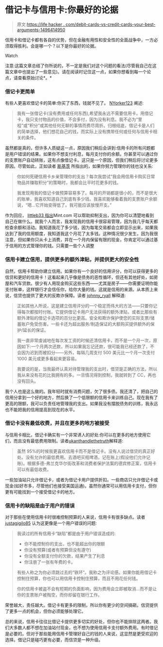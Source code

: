 # 借记卡与信用卡:你最好的论据

> 原文:[https://life hacker . com/debit-cards-vs-credit-cards-your-best-arguments-1496414950](https://lifehacker.com/debit-cards-vs-credit-cards-your-best-arguments-1496414950)

信用卡和借记卡都有各自的优势，但在金融有用性和安全性的全面战争中，一方必须取得胜利。会是哪一个？以下是你最好的论据。

Watch

注意:这篇文章总结了你所说的，不一定是我们对这个问题的看法(尽管我自己在这篇文章中也提出了一些意见)。请在阅读时记住这一点，如果你想看到每一个论点，请查看原始讨论*。*

### 借记卡更简单

有些人更喜欢借记卡的简单:你买了东西，钱就不见了。 [NYorker123](http://nyorker123.kinja.com/) 阐述:

> 我有一张借记卡(没有费用或任何东西),希望我永远不需要信用卡。用借记卡，我只支付物品的价值，不会多付，因为没有利息。我不必为“里程”或“积分”或其他任何无聊的事情而费尽周折。归根结底，借记卡是人们的简单选择，他们想花自己的钱，而实际上没有携带任何或任何与信用卡相关的条件。

虽然都是真的，但许多人质疑这一点，原因我们稍后会讲到:信用卡的所有问题都是用户错误的结果。如果你不想支付利息，每月支付你的余额。你甚至可以通过你的支票账户自动转账，这有点像借记卡。这只是一个原因，但我们稍后将讨论更多原因。尽管如此，正如读者 [斯基茨](http://skitz.kinja.com/) 所指出的，如果你努力管理你的钱也没关系:

> 你如何死硬信用卡乡亲管理你的支出？每次我尝试“我会用信用卡购买日常物品并赚取积分”的策略时，我都会比平时花更多的钱。
> 
> 我发现用我的借记卡做预算容易多了。每月的开销都是很小的，而不是很大的账单，我喜欢知道自己到底有多少钱。我喜欢能够看着我的支票账户余额说，“嗯...它开始变得低了。我可能应该放慢开支。”

作为回应， [littleb33 指出](https://lifehacker.com/1493562812)Mint.com 可以帮助抑制支出，因为你可以清楚地看到自己在做什么。就我个人而言，我发现我的信用卡很容易管理，因为我几乎每天都检查余额和活动。我知道我花了多少钱，因为每笔交易都会立即显示出来，如果我达到了我的信用额度，我知道我这个月花了太多钱。这种情况很少发生，因为我很注意，但如果你只从卡上消费，并在一个月内保留有限的现金，你肯定可以通过基于信用的方式管理你的钱。只需要一些个人调整

### 信用卡建立信用，提供更多的额外津贴，并提供更大的安全性

自然，信用卡帮助你建立信用。如果你有一个良好的信用评分，你可以获得更多的信贷和更好的信用卡！这看起来几乎像是债务的恶性循环，但还有其他好处，如房屋和汽车贷款。很少有人用现金购买这些东西——尤其是房子——你需要证明你能支付账单，这样银行才会信任你，给你大量的钱。这就是信用的来源。从本质上来说，信贷也提供了更大的反欺诈保障。读者 [johnny_ryall](http://johnny_ryall.kinja.com/) 解释道:

> 正如其他人所说，这是建立信用评分的一个稳定而伟大的方法——只要你记得每次都按时付账。它提供借记卡用户无法获得的额外津贴，或者比那些有额外津贴的借记卡选项的百分比更高。安全和欺诈保护使您的实际支票/储蓄账户免受伤害。一些卡还为超出服务/制造保证的大额购买提供额外的保护/延长的保证。
> 
> 我一直非常虔诚地在每次发工资的时候还清信用卡，而不是一个月一次，原因如下:一个月两次还款，所以如果我忘记还款，很可能我已经还款了，不会因为迟到而被扣分——另外，每隔几周支付 500 美元比一个月一次支付 1000 美元或更多看起来更容易。
> 
> 我要说的是，当我最终认真对待管理我的支出时，借贷是正确的方法，所以我从来没有花的比我拥有的多。一旦情况得到控制，我就转到了 CC，再也没有回头。

我个人也是这么做的。我年轻时就有消费问题，欠了很多债。我还清了，把自己的信用分拿到一个好的地方，然后换了一个低限额的信用卡来训练自己。现在我有了更高的限额，我可以负责任地管理我的支出。如果我没有摆脱债务的训练，我永远也不能把我的信用提高到现在的水平。

### 借记卡没有最低收费，并且在更多的地方被接受

与信用卡相比，借记卡确实有一个非常诱人的好处:你可以在更多的地方使用它们，而且没有最低费用限制。读者[ukanthandlethetruth](http://ukanthandlethetruth.kinja.com/)解释道:

> 虽然 95%的时候我更喜欢信用卡而不是借记卡。没有人说过借贷的真正好处。没有允许的最低费用。去酒吧买瓶啤酒，记在账上(假设他们允许记账)。根据多德-弗兰克华尔街改革和消费者保护法案的德宾修正案，信用卡可以有最低收费。

一些加油站只允许借记卡，或者为借记卡用户提供折扣。一些商店只允许借记卡或现金(如好市多，尽管他们也接受美国运通)。虽然你通常可以用信用卡支付，但你更有可能找到一个接受借记卡的地方。

### 信用卡的缺陷是由于用户的错误

对于那些在使用信用卡时很难控制预算的人来说，信用卡有很多缺点。读者 [justagigilo85](http://justagigilo85.kinja.com/) 认为这更像是一个用户错误的问题:

> 我读过的所有信用卡“缺陷”都是由于用户错误造成的:
> 
> *   你不能控制你的支出，也不能超出你的限额
> *   你没有预算(或者有预算但没有遵守)
> *   你没有全额支付你的欠款，结果产生了利息
> *   你注册了一张有年费的卡。
> 
> 有些人称之为你必须跳过去的“铁环”。我称之为评论感。如果你能用借记卡控制住预算，你也可以用信用卡控制住预算，而且不用花任何钱。
> 
> 你的信用卡被盗不会有短期的负面影响，因为费用会立即被取消...而不是让你的支票账户被掏空，而你却留在银行工作。

荣誉越大，责任越大。借记卡有更多的限制，所以你有更少的空间搞砸。信贷提供了更多一点的机会，但你必须能够处理它。

总的来说，信用卡往往比借记卡提供更多切实的好处，但你也不能排除这两者。我们大多数人都不想在加油站付现金，也不想为使用信用卡支付额外费用。有时借记是必要的。但对于那些能用信用卡管理好自己的钱的人来说，这显然是更受欢迎的选择。借记只是碰巧更有必要，而信贷是一种升级。